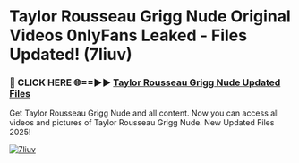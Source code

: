 # Taylor Rousseau Grigg Nude Original Videos 0nlyFans Leaked - Files Updated! (7liuv)

<h3>🔴 CLICK HERE 🌐==►► <a href="https://tinyurl.com/52m3yx9h" rel="nofollow">Taylor Rousseau Grigg Nude Updated Files</a></h3>

Get Taylor Rousseau Grigg Nude and all content. Now you can access all videos and pictures of Taylor Rousseau Grigg Nude. New Updated Files 2025!

[![7liuv](https://i.imgur.com/TnHtlc8.gif)](https://tinyurl.com/52m3yx9h)
